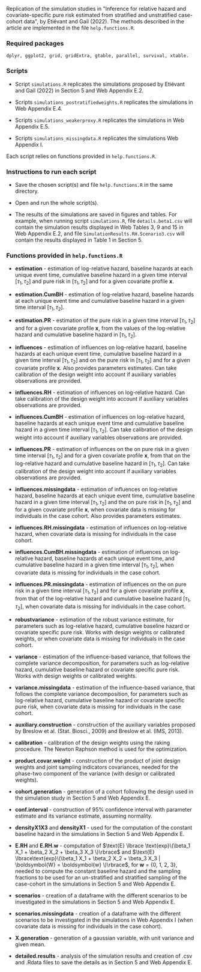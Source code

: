 Replication of the simulation studies in "Inference for relative hazard and covariate-specific pure risk estimated from stratified and unstratified case-cohort data", by Etiévant and Gail (2022). The methods described in the article are implemented in the file `help.functions.R`.

### Required packages 

```
dplyr, ggplot2, grid, gridExtra, gtable, parallel, survival, xtable.
```

### Scripts

* Script `simulations.R` replicates the simulations proposed by Etiévant and Gail (2022) in Section 5 and Web Appendix E.2.

* Scripts `simulations_postratifiedweights.R` replicates the simulations in Web Appendix E.4.

* Scripts `simulations_weakerproxy.R` replicates the simulations in Web Appendix E.5.

* Scripts `simulations_missingdata.R` replicates the simulations Web Appendix I.

Each script relies on functions provided in `help.functions.R`.


### Instructions to run each script

* Save the chosen script(s) and file `help.functions.R` in the same directory.

* Open and run the whole script(s).

* The results of the simulations are saved in figures and tables. For example, when running script `simulations.R`, file `details.beta1.csv` will contain the simulation results displayed in Web Tables 3, 9 and 15 in Web Appendix E.2, and file `SimulationResults.RH.Scenario3.csv` will contain the results displayed in Table 1 in Section 5.


### Functions provided in `help.functions.R`

* **estimation** - estimation of log-relative hazard, baseline hazards at each unique event time, cumulative baseline hazard in a given time interval $\left[ \tau_1,\tau_2 \right]$ and pure risk in $\left[ \tau_1,\tau_2 \right]$ and for a given covariate profile $\boldsymbol{x}$.

* **estimation.CumBH** - estimation of log-relative hazard, baseline hazards at each unique event time and cumulative baseline hazard in a given time interval $\left[ \tau_1,\tau_2 \right]$.

* **estimation.PR** - estimation of the pure risk in a given time interval $\left[ \tau_1,\tau_2 \right]$ and for a given covariate profile $\boldsymbol{x}$, from the values of the log-relative hazard and cumulative baseline hazard in $\left[ \tau_1,\tau_2 \right]$.

* **influences** - estimation of influences on log-relative hazard, baseline hazards at each unique event time, cumulative baseline hazard in a given time interval $\left[ \tau_1,\tau_2 \right]$ and on the pure risk in $\left[ \tau_1,\tau_2 \right]$ and for a given covariate profile $\boldsymbol{x}$. Also provides parameters estimates. Can take calibration of the design weight into account if auxiliary variables observations are provided.

* **influences.RH** - estimation of influences on log-relative hazard. Can take calibration of the design weight into account if auxiliary variables observations are provided.

* **influences.CumBH** - estimation of influences on log-relative hazard, baseline hazards at each unique event time and cumulative baseline hazard in a given time interval $\left[ \tau_1,\tau_2 \right]$. Can take calibration of the design weight into account if auxiliary variables observations are provided.

* **influences.PR** - estimation of influences on the on pure risk in a given time interval $\left[ \tau_1,\tau_2 \right]$ and for a given covariate profile $\boldsymbol{x}$, from that on the log-relative hazard and cumulative baseline hazard in $\left[ \tau_1,\tau_2 \right]$. Can take calibration of the design weight into account if auxiliary variables observations are provided.

* **influences.missingdata** - estimation of influences on log-relative hazard, baseline hazards at each unique event time, cumulative baseline hazard in a given time interval $\left[ \tau_1,\tau_2 \right]$ and the on pure risk in $\left[ \tau_1,\tau_2 \right]$ and for a given covariate profile $\boldsymbol{x}$, when covariate data is missing for individuals in the case cohort. Also provides parameters estimates.

* **influences.RH.missingdata** - estimation of influences on log-relative hazard, when covariate data is missing for individuals in the case cohort.

* **influences.CumBH.missingdata** - estimation of influences on log-relative hazard, baseline hazards at each unique event time, and cumulative baseline hazard in a given time interval $\left[ \tau_1,\tau_2 \right]$, when covariate data is missing for individuals in the case cohort.

* **influences.PR.missingdata** - estimation of influences on the on pure risk in a given time interval $\left[ \tau_1,\tau_2 \right]$ and for a given covariate profile $\boldsymbol{x}$, from that of the log-relative hazard and cumulative baseline hazard $\left[ \tau_1,\tau_2 \right]$, when covariate data is missing for individuals in the case cohort. 

* **robustvariance** - estimation of the robust variance estimate, for parameters such as log-relative hazard, cumulative baseline hazard or covariate specific pure risk. Works with design weights or calibrated weights, or when covariate data is missing for individuals in the case cohort.

* **variance** - estimation of the influence-based variance, that follows the complete variance decomposition, for parameters such as log-relative hazard, cumulative baseline hazard or covariate specific pure risk. Works with design weights or calibrated weights.

* **variance.missingdata** - estimation of the influence-based variance, that follows the complete variance decomposition, for parameters such as log-relative hazard, cumulative baseline hazard or covariate specific pure risk, when covariate data is missing for individuals in the case cohort.

* **auxiliary.construction** - construction of the auxiliary variables proposed by Breslow et al. (Stat. Biosci., 2009) and Breslow et al. (IMS, 2013). 

* **calibration** - calibration of the design weights using the raking procedure. The Newton Raphson method is used for the optimization.

* **product.covar.weight** - construction of the product of joint design weights and joint sampling indicators covariances, needed for the phase-two component of the variance (with design or calibrated weights).

* **cohort.generation** - generation of a cohort following the design used in the simulation study in Section 5 and Web Appendix E.

* **conf.interval** - construction of 95% confidence interval with parameter estimate and its variance estimate, assuming normality.

* **densityX1X3** and **densityX1** - used for the computation of the constant baseline hazard in the simulations in Section 5 and Web Appendix E.

* **E.RH** and **E.RH.w** - computation of $\text{E} \lbrace \text{exp}\(\beta_1 X_1 + \beta_2 X_2 + \beta_3 X_3 \)\rbrace$ and $\text{E} \lbrace\text{exp}\(\beta_1 X_1 + \beta_2 X_2 + \beta_3 X_3 | \boldsymbol{W} = \boldsymbol{w} \)\rbrace$, for $\boldsymbol{w}$ = {0, 1, 2, 3}, needed to compute the constant baseline hazard and the sampling fractions to be used for an un-stratified and stratified sampling of the case-cohort in the simulations in Section 5 and Web Appendix E.

* **scenarios** - creation of a dataframe with the different scenarios to be investigated in the simulations in Section 5 and Web Appendix E.

* **scenarios.missingdata** - creation of a dataframe with the different scenarios to be investigated in the simulations in Web Appendix I (when covariate data is missing for individuals in the case cohort).
* **X.generation** - generation of a gaussian variable, with unit variance and given mean.
 
* **detailed.results** - analysis of the simulation results and creation of .csv and .Rdata files to save the details as in Section 5 and Web Appendix E.
